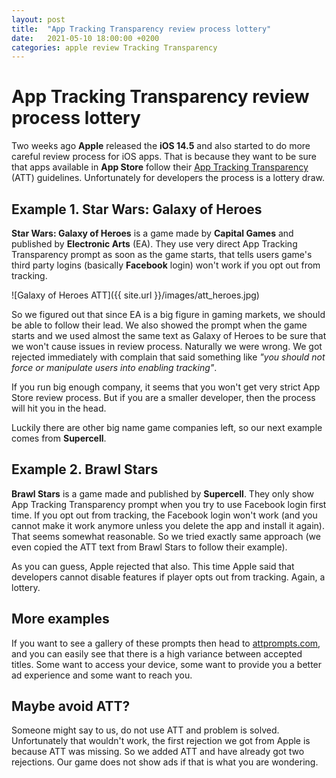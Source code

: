 ```yaml
---
layout: post
title:  "App Tracking Transparency review process lottery"
date:   2021-05-10 18:00:00 +0200
categories: apple review Tracking Transparency
---
```

# App Tracking Transparency review process lottery

Two weeks ago **Apple** released the **iOS 14.5** and also started to do more careful review process for iOS apps. That is because they want to be sure that apps available in **App Store** follow their [App Tracking Transparency](https://developer.apple.com/app-store/user-privacy-and-data-use/) (ATT) guidelines. Unfortunately for developers the process is a lottery draw.

## Example 1. Star Wars: Galaxy of Heroes

**Star Wars: Galaxy of Heroes** is a game made by **Capital Games** and published by **Electronic Arts** (EA). They use very direct App Tracking Transparency prompt as soon as the game starts, that tells users game's third party logins (basically **Facebook** login) won't work if you opt out from tracking.

![Galaxy of Heroes ATT]({{ site.url }}/images/att_heroes.jpg)  

So we figured out that since EA is a big figure in gaming markets, we should be able to follow their lead. We also showed the prompt when the game starts and we used almost the same text as Galaxy of Heroes to be sure that we won't cause issues in review process. Naturally we were wrong. We got rejected immediately with complain that said something like *"you should not force or manipulate users into enabling tracking"*.

If you run big enough company, it seems that you won't get very strict App Store review process. But if you are a smaller developer, then the process will hit you in the head.

Luckily there are other big name game companies left, so our next example comes from **Supercell**.

## Example 2. Brawl Stars

**Brawl Stars** is a game made and published by **Supercell**. They only show App Tracking Transparency prompt when you try to use Facebook login first time. If you opt out from tracking, the Facebook login won't work (and you cannot make it work anymore unless you delete the app and install it again). That seems somewhat reasonable. So we tried exactly same approach (we even copied the ATT text from Brawl Stars to follow their example).

As you can guess, Apple rejected that also. This time Apple said that developers cannot disable features if player opts out from tracking. Again, a lottery.

## More examples

If you want to see a gallery of these prompts then head to [attprompts.com](https://www.attprompts.com/), and you can easily see that there is a high variance between accepted titles. Some want to access your device, some want to provide you a better ad experience and some want to reach you.

## Maybe avoid ATT?

Someone might say to us, do not use ATT and problem is solved. Unfortunately that wouldn't work, the first rejection we got from Apple is because ATT was missing. So we added ATT and have already got two rejections. Our game does not show ads if that is what you are wondering.

